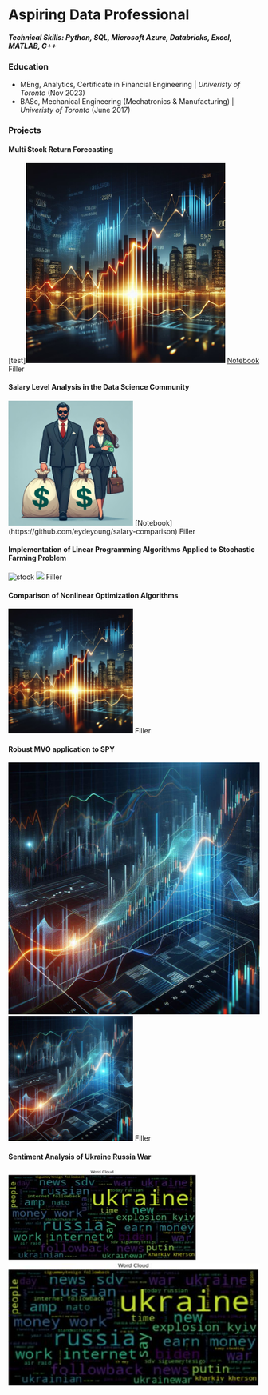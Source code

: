 # Aspiring Data Professional

##### Technical Skills: Python, SQL, Microsoft Azure, Databricks, Excel, MATLAB, C++ 

### Education
- MEng, Analytics, Certificate in Financial Engineering | *Univeristy of Toronto* (Nov 2023)
- BASc, Mechanical Engineering (Mechatronics & Manufacturing) | *Univeristy of Toronto* (June 2017)

### Projects

#### Multi Stock Return Forecasting
[test]<img src="/assets/imgs/stock2.jfif" width="400">
[Notebook](https://github.com/eydeyoung/Multistock_Predictive_Analytics)
Filler

#### Salary Level Analysis in the Data Science Community
<img src="./assets/imgs/Salary Divide.jfif" height="250">
[Notebook](https://github.com/eydeyoung/salary-comparison)
Filler

#### Implementation of Linear Programming Algorithms Applied to Stochastic Farming Problem
![stock](./assets/imgs/Farming_Problem_2.jfif)
<img src="/assets/imgs/Farming_Problem_2.jfif" height="250">
Filler

#### Comparison of Nonlinear Optimization Algorithms
<!--- ![stock](/assets/imgs/stock2.jfif) --->
<img src="./assets/imgs/stock2.jfif" height="250">
Filler  

#### Robust MVO application to SPY
![stock](/assets/imgs/stock1.jfif)
<img src="./assets/imgs/stock1.jfif" height="250">
Filler  

#### Sentiment Analysis of Ukraine Russia War
![stock](/assets/imgs/Ukraine-Russia-War.JPG)
<img src="./assets/imgs/Ukraine-Russia-War.JPG" height="250">






